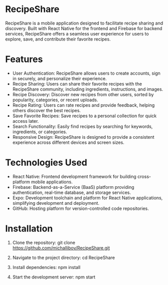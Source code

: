# RecipeShare
RecipeShare is a mobile application designed to facilitate recipe sharing and discovery. Built with React Native for the frontend and Firebase for backend services, RecipeShare offers a seamless user experience for users to explore, save, and contribute their favorite recipes.

# Features
* User Authentication: RecipeShare allows users to create accounts, sign in securely, and personalize their experience.
* Recipe Sharing: Users can share their favorite recipes with the RecipeShare community, including ingredients, instructions, and images.
* Recipe Discovery: Discover new recipes from other users, sorted by popularity, categories, or recent uploads.
* Recipe Rating: Users can rate recipes and provide feedback, helping others discover the best recipes.
* Save Favorite Recipes: Save recipes to a personal collection for quick access later.
* Search Functionality: Easily find recipes by searching for keywords, ingredients, or categories.
* Responsive Design: RecipeShare is designed to provide a consistent experience across different devices and screen sizes.

# Technologies Used
* React Native: Frontend development framework for building cross-platform mobile applications.
* Firebase: Backend-as-a-Service (BaaS) platform providing authentication, real-time database, and storage services.
* Expo: Development toolchain and platform for React Native applications, simplifying development and deployment.
* GitHub: Hosting platform for version-controlled code repositories.

# Installation
1. Clone the repository:
git clone https://github.com/michallibov/RecipeShare.git

2. Navigate to the project directory:
cd RecipeShare

3. Install dependencies:
npm install

4. Start the development server:
npm start 
